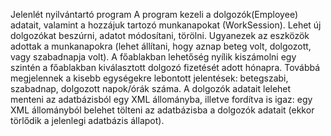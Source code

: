 Jelenlét nyilvántartó program
A program kezeli a dolgozók(Employee) adatait, valamint a hozzájuk tartozó munkanapokat (WorkSession).
Lehet új dolgozókat beszúrni, adatot módosítani, törölni. Ugyanezek az eszközök adottak a munkanapokra (lehet állítani, hogy aznap beteg volt, dolgozott, vagy szabadnapja volt).
A főablakban lehetőség nyílik kiszámolni egy szintén a főablakban kiválasztott dolgozó fizetését adott hónapra.
Továbbá megjelennek a kisebb egységekre lebontott jelentések: betegszabi, szabadnap, dolgozott napok/órák száma.
A dolgozók adatait lelehet menteni az adatbázisból egy XML állományba, illetve fordítva is igaz: egy XML állományból belehet tölteni az adatbázisba a dolgozók adatait (ekkor törlődik a jelenlegi adatbázis állapot).